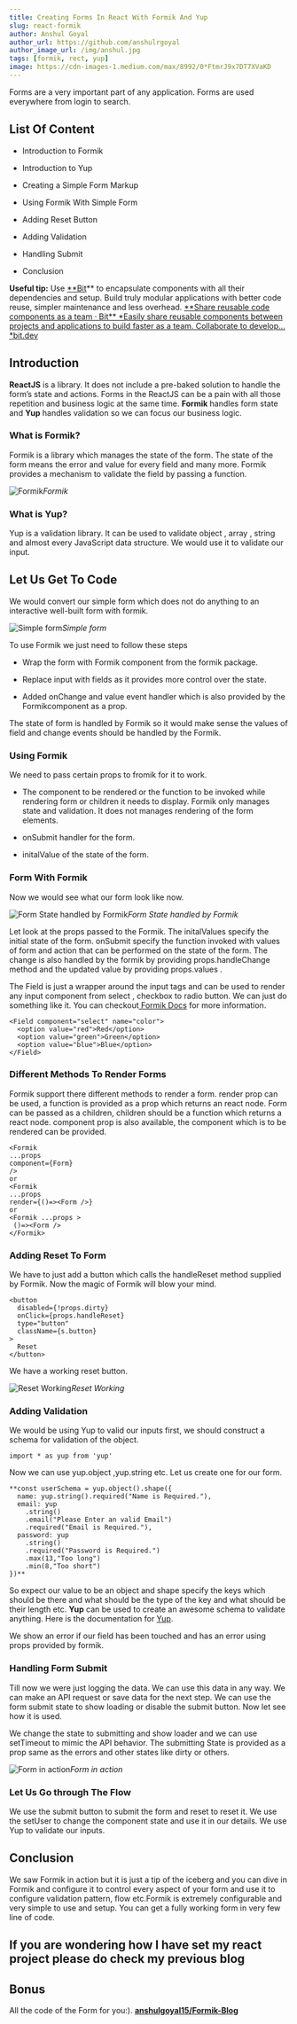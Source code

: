 ```yaml
---
title: Creating Forms In React With Formik And Yup
slug: react-formik
author: Anshul Goyal
author_url: https://github.com/anshulrgoyal
author_image_url: /img/anshul.jpg
tags: [formik, rect, yup]
image: https://cdn-images-1.medium.com/max/8992/0*FtmrJ9x7DT7XVaKD
---
```


Forms are a very important part of any application. Forms are used everywhere from login to search.

## List Of Content

- Introduction to Formik

- Introduction to Yup

- Creating a Simple Form Markup

- Using Formik With Simple Form

- Adding Reset Button

- Adding Validation

- Handling Submit

- Conclusion

<!--truncate-->

**Useful tip:** Use [\*\*Bit](https://bit.dev?utm_medium=content&utm_source=bitsandpieces&utm_content=1&utm_campaign=rsrch_msg_jul)** to encapsulate components with all their dependencies and setup. Build truly modular applications with better code reuse, simpler maintenance and less overhead.
[**Share reusable code components as a team · Bit\*\*
*Easily share reusable components between projects and applications to build faster as a team. Collaborate to develop…*bit.dev](https://bit.dev?utm_medium=content&utm_source=bitsandpieces&utm_content=1&utm_campaign=rsrch_msg_jul)

## Introduction

**ReactJS** is a library. It does not include a pre-baked solution to handle the form’s state and actions. Forms in the ReactJS can be a pain with all those repetition and business logic at the same time. **Formik** handles form state and **Yup** handles validation so we can focus our business logic.

### What is Formik?

Formik is a library which manages the state of the form. The state of the form means the error and value for every field and many more. Formik provides a mechanism to validate the field by passing a function.

![Formik](https://cdn-images-1.medium.com/max/2400/1*Jy7lJxq1JegkQpzYTecW0A.png)_Formik_

### What is Yup?

Yup is a validation library. It can be used to validate object , array , string and almost every JavaScript data structure. We would use it to validate our input.

## Let Us Get To Code

We would convert our simple form which does not do anything to an interactive well-built form with formik.

![Simple form](https://cdn-images-1.medium.com/max/2000/1*qflnAnPU2UZgcSWOHJKo6A.png)_Simple form_

To use Formik we just need to follow these steps

- Wrap the form with Formik component from the formik package.

- Replace input with fields as it provides more control over the state.

- Added onChange and value event handler which is also provided by the Formikcomponent as a prop.

The state of form is handled by Formik so it would make sense the values of field and change events should be handled by the Formik.

### Using Formik

We need to pass certain props to fromik for it to work.

- The component to be rendered or the function to be invoked while rendering form or children it needs to display. Formik only manages state and validation. It does not manages rendering of the form elements.

- onSubmit handler for the form.

- initalValue of the state of the form.

### Form With Formik

Now we would see what our form look like now.

![Form State handled by Formik](https://cdn-images-1.medium.com/max/2160/1*ABPDZLXqgi1Qs8gaknUomw.png)_Form State handled by Formik_

Let look at the props passed to the Formik. The initalValues specify the initial state of the form. onSubmit specify the function invoked with values of form and action that can be performed on the state of the form. The change is also handled by the formik by providing props.handleChange method and the updated value by providing props.values .

The Field is just a wrapper around the input tags and can be used to render any input component from select , checkbox to radio button. We can just do something like it. You can checkout[ Formik Docs](https://jaredpalmer.com/formik/docs/api/field) for more information.

    <Field component="select" name="color">
      <option value="red">Red</option>
      <option value="green">Green</option>
      <option value="blue">Blue</option>
    </Field>

### Different Methods To Render Forms

Formik support there different methods to render a form. render prop can be used, a function is provided as a prop which returns an react node. Form can be passed as a children, children should be a function which returns a react node. component prop is also available, the component which is to be rendered can be provided.

    <Formik
    ...props
    component={Form}
    />
    or
    <Formik
    ...props
    render={()=><Form />}
    or
    <Formik ...props >
     ()=><Form />
    </Formik>

### Adding Reset To Form

We have to just add a button which calls the handleReset method supplied by Formik. Now the magic of Formik will blow your mind.

    <button
      disabled={!props.dirty}
      onClick={props.handleReset}
      type="button"
      className={s.button}
    >
      Reset
    </button>

We have a working reset button.

![Reset Working](https://cdn-images-1.medium.com/max/2000/1*qxlfT9R_BFRgnufc2FxmYw.gif)_Reset Working_

### Adding Validation

We would be using Yup to valid our inputs first, we should construct a schema for validation of the object.

    import * as yup from 'yup'

Now we can use yup.object ,yup.string etc. Let us create one for our form.

    **const userSchema = yup.object().shape({
      name: yup.string().required("Name is Required."),
      email: yup
        .string()
        .email("Please Enter an valid Email")
        .required("Email is Required."),
      password: yup
        .string()
        .required("Password is Required.")
        .max(13,"Too long")
        .min(8,"Too short")
    })**

So expect our value to be an object and shape specify the keys which should be there and what should be the type of the key and what should be their length etc. **Yup** can be used to create an awesome schema to validate anything. Here is the documentation for [Yup](https://github.com/jquense/yup/blob/master/README.md).

We show an error if our field has been touched and has an error using props provided by formik.

### Handling Form Submit

Till now we were just logging the data. We can use this data in any way. We can make an API request or save data for the next step. We can use the form submit state to show loading or disable the submit button. Now let see how it is used.

We change the state to submitting and show loader and we can use setTimeout to mimic the API behavior. The submitting State is provided as a prop same as the errors and other states like dirty or others.

![Form in action](https://cdn-images-1.medium.com/max/2560/1*WOphSQn9px06prgws1gTwA.gif)_Form in action_

### Let Us Go through The Flow

We use the submit button to submit the form and reset to reset it. We use the setUser to change the component state and use it in our details. We use Yup to validate our inputs.

## Conclusion

We saw Formik in action but it is just a tip of the iceberg and you can dive in Formik and configure it to control every aspect of your form and use it to configure validation pattern, flow etc.Formik is extremely configurable and very simple to use and setup. You can get a fully working form in very few line of code.

## If you are wondering how I have set my react project please do check my previous blog

## Bonus

All the code of the Form for you:).
[**anshulgoyal15/Formik-Blog**](https://github.com/anshulgoyal15/Formik-Blog)
